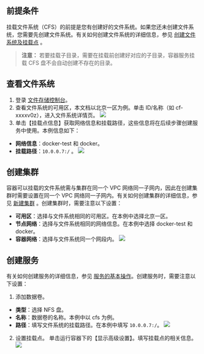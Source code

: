 ## 前提条件
挂载文件系统（CFS）的前提是您有创建好的文件系统。如果您还未创建文件系统，您需要先创建文件系统。有关如何创建文件系统的详细信息，参见 [创建文件系统及挂载点](/doc/product/582/9132) 。

>**注意：**
>若要挂载子目录，需要在挂载前创建好对应的子目录，容器服务挂载 CFS 盘不会自动创建不存在的目录。

## 查看文件系统
1. 登录 [文件存储控制台](http://console.tcecqpoc.fsphere.cn/cfs)。
2. 查看文件系统的可用区，本文档以北京一区为例。单击 ID/名称（如 cf-xxxxv0z），进入文件系统详情页。
![](http://imgcache.tcecqpoc.fsphere.cn/image/mc.qcloudimg.com/static/img/50dbda0d284e1e428bedcbf157af69ae/image.png)
3. 单击【挂载点信息】获取网络信息和挂载路径，这些信息将在后续步骤创建服务中使用。本例信息如下：
 - **网络信息**：docker-test 和 docker。
 - **挂载路径**：`10.0.0.7:/` 。
![](http://imgcache.tcecqpoc.fsphere.cn/image/mc.qcloudimg.com/static/img/c3286b417a5a73278a35665e4ef4e739/image.png)
 
## 创建集群 
容器可以挂载的文件系统需与集群在同一个 VPC 网络同一子网内，因此在创建集群时需要设置在同一个 VPC 网络同一子网内。有关如何创建集群的详细信息，参见 [新建集群](/doc/product/457/9091) 。创建集群时，需要注意以下设置：
- **可用区**：选择与文件系统相同的可用区。在本例中选择北京一区。
- **节点网络**：选择与文件系统相同的网络信息。在本例中选择 docker-test 和 docker。
- **容器网络**：选择与文件系统同一个网段内。
![](http://imgcache.tcecqpoc.fsphere.cn/image/mc.qcloudimg.com/static/img/f0a3e622d4fc71b354bb44e7faf38e73/image.png)

## 创建服务
有关如何创建服务的详细信息，参见 [服务的基本操作](/doc/product/457/9096)。创建服务时，需要注意以下设置：
1. 添加数据卷。
 - **类型**：选择 NFS 盘。
 - **名称**：数据卷的名称。本例中以 cfs 为例。
 - **路径**：填写文件系统的挂载路径。在本例中填写 `10.0.0.7:/`。
![](http://imgcache.tcecqpoc.fsphere.cn/image/mc.qcloudimg.com/static/img/a514e6fcb76a07182ced69ddfcd68df1/image.png)
2. 设置挂载点。
单击运行容器下的【显示高级设置】。填写挂载点的相关信息。
![](http://imgcache.tcecqpoc.fsphere.cn/image/mc.qcloudimg.com/static/img/1e6f5c80d5f78e58fb475d82676f9e88/image.png)
